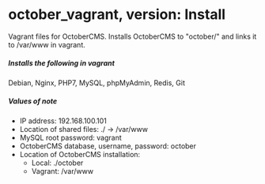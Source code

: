 # october_vagrant, version: Install
Vagrant files for OctoberCMS.
Installs OctoberCMS to "october/" and links it to /var/www in vagrant.

##### Installs the following in vagrant
Debian, Nginx, PHP7, MySQL, phpMyAdmin, Redis, Git

##### Values of note
- IP address: 192.168.100.101
- Location of shared files: ./ -> /var/www
- MySQL root password: vagrant
- OctoberCMS database, username, password: october
- Location of OctoberCMS installation:
    - Local: ./october
    - Vagrant: /var/www
